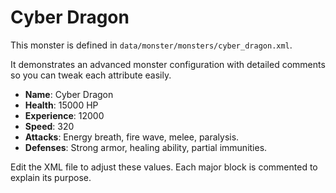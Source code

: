 # Cyber Dragon

This monster is defined in `data/monster/monsters/cyber_dragon.xml`.

It demonstrates an advanced monster configuration with detailed comments so you can tweak each attribute easily.

* **Name**: Cyber Dragon
* **Health**: 15000 HP
* **Experience**: 12000
* **Speed**: 320
* **Attacks**: Energy breath, fire wave, melee, paralysis.
* **Defenses**: Strong armor, healing ability, partial immunities.

Edit the XML file to adjust these values. Each major block is commented to explain its purpose.
